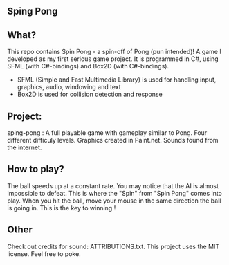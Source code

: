 Sping Pong
----------

What?
-----
This repo contains Spin Pong - a spin-off of Pong (pun intended)! A game I developed as my first serious game project. 
It is programmed in C#, using SFML (with C#-bindings) and Box2D (with C#-bindings).

- SFML (Simple and Fast Multimedia Library) is used for handling input, graphics, audio, windowing and text
- Box2D is used for collision detection and response

Project:
---------
sping-pong : A full playable game with gameplay similar to Pong.  Four different difficuly levels. 
             Graphics created in Paint.net. Sounds found from the internet.

How to play?
------------
The ball speeds up at a constant rate. You may notice that the AI is almost impossible to defeat. 
This is where the "Spin" from "Spin Pong" comes into play. When you hit the ball, move your 
mouse in the same direction the ball is going in. This is the key to winning !

Other
-----
Check out credits for sound: ATTRIBUTIONS.txt. This project uses the MIT license. Feel free to poke.
